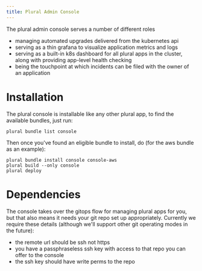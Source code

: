 ```yaml
---
title: Plural Admin Console
---
```


The plural admin console serves a number of different roles

* managing automated upgrades delivered from the kubernetes api
* serving as a thin grafana to visualize application metrics and logs
* serving as a built-in k8s dashboard for all plural apps in the cluster, along with providing app-level health checking
* being the touchpoint at which incidents can be filed with the owner of an application

# Installation

The plural console is installable like any other plural app, to find the available bundles, just run:

```shell
plural bundle list console
```

Then once you've found an eligible bundle to install, do (for the aws bundle as an example):

```shell
plural bundle install console console-aws
plural build --only console
plural deploy
```

# Dependencies

The console takes over the gitops flow for managing plural apps for you, but that also means it needs your git repo set up appropriately.  Currently we require these details (although we'll support other git operating modes in the future):

* the remote url should be ssh not https
* you have a passphraseless ssh key with access to that repo you can offer to the console
* the ssh key should have write perms to the repo
